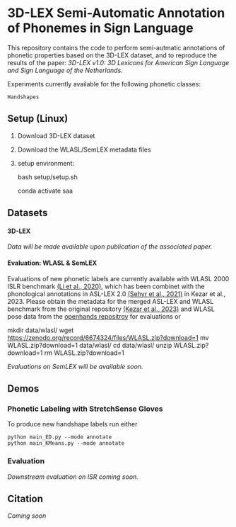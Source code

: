# 3D-LEX Semi-Automatic Annotation of Phonemes in Sign Language

This repository contains the code to perform semi-autmatic annotations of phonetic properties based on the 3D-LEX dataset, and to reproduce the results of the paper: _3D-LEX v1.0: 3D Lexicons for American Sign Language and Sign Language of the Netherlands_.

Experiments currently available for the following phonetic classes:

    Handshapes

## Setup (Linux)

1. Download 3D-LEX dataset
2. Download the WLASL/SemLEX metadata files 
3. setup environment: 

    bash setup/setup.sh

    conda activate saa



## Datasets
#### 3D-LEX
_Data will be made available upon publication of the associated paper._


#### Evaluation: WLASL & SemLEX
Evaluations of new phonetic labels are currently available with WLASL 2000 ISLR benchmark [(Li et al., 2020)](https://arxiv.org/abs/1910.11006), which has been combinet with the phonological annotations in ASL-LEX 2.0 [(Sehyr et al., 2021)](https://academic.oup.com/jdsde/article/26/2/263/6142509) in Kezar et al., 2023. Please obtain the metadata for the merged ASL-LEX and WLASL benchmark from the original repository [(Kezar et al., 2023)](https://github.com/leekezar/Modeling-ASL-Phonology/tree/main/training_data) and WLASL pose data from the [openhands repositroy](https://openhands.ai4bharat.org/en/latest/instructions/datasets.html) for evaluations or 


mkdir data/wlasl/
wget https://zenodo.org/record/6674324/files/WLASL.zip?download=1
mv WLASL.zip?download=1 data/wlasl/
cd data/wlasl/
unzip WLASL.zip?download=1
rm WLASL.zip?download=1




_Evaluations on SemLEX will be available soon._

## Demos
### Phonetic Labeling with StretchSense Gloves
To produce new handshape labels run either

    python main_ED.py --mode annotate
    python main_KMeans.py --mode annotate


### Evaluation
_Downstream evaluation on ISR coming soon._


## Citation
_Coming soon_